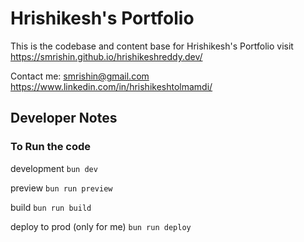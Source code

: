 # Hrishikesh's Portfolio

This is the codebase and content base for Hrishikesh's Portfolio
visit https://smrishin.github.io/hrishikeshreddy.dev/

Contact me:
smrishin@gmail.com
https://www.linkedin.com/in/hrishikeshtolmamdi/

## Developer Notes

### To Run the code

development
`bun dev`

preview
`bun run preview`

build
`bun run build`

deploy to prod (only for me)
`bun run deploy`
